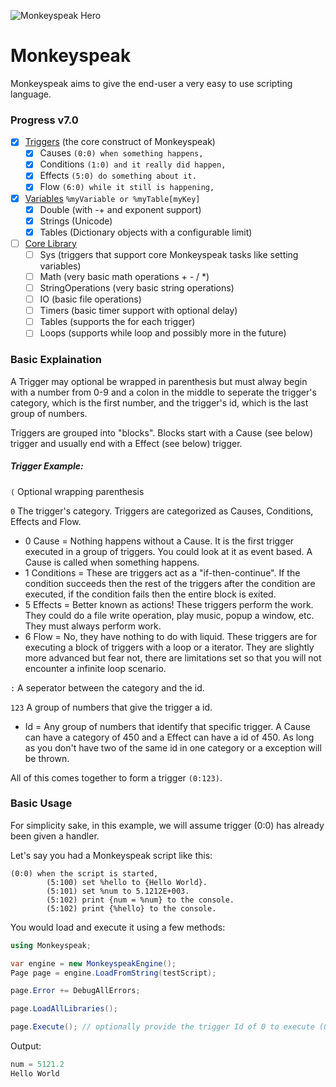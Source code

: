 ![Monkeyspeak Hero](http://s2.quickmeme.com/img/1a/1a25ceb16d9921a1da97468be477f77c9fad22e552896ef49a74c0c1e15a9252.jpg)
# Monkeyspeak

Monkeyspeak aims to give the end-user a very easy to use scripting language.  

### Progress v7.0
- [x] [Triggers](wiki/Triggers.md) (the core construct of Monkeyspeak)
  - [x] Causes `(0:0) when something happens,`
  - [x] Conditions `(1:0) and it really did happen,`
  - [x] Effects `(5:0) do something about it.`
  - [x] Flow `(6:0) while it still is happening,`
- [x] [Variables](wiki/Variables.md) `%myVariable or %myTable[myKey]`
  - [x] Double (with -+ and exponent support)
  - [x] Strings (Unicode)
  - [x] Tables (Dictionary objects with a configurable limit)
- [ ] [Core Library](wiki/Libraries.md)
  - [ ] Sys (triggers that support core Monkeyspeak tasks like setting variables)
  - [ ] Math (very basic math operations + - / *)
  - [ ] StringOperations (very basic string operations)
  - [ ] IO (basic file operations)
  - [ ] Timers (basic timer support with optional delay)
  - [ ] Tables (supports the for each trigger)
  - [ ] Loops (supports while loop and possibly more in the future)

### Basic Explaination
A Trigger may optional be wrapped in parenthesis but must alway begin with a number 
from 0-9 and a colon in the middle to seperate the trigger's category, which is the 
first number, and the trigger's id, which is the last group of numbers.

Triggers are grouped into "blocks".  Blocks start with a Cause (see below) trigger 
and usually end with a Effect (see below) trigger.
##### Trigger Example:

`(` Optional wrapping parenthesis

`0` The trigger's category.  Triggers are categorized as Causes, Conditions, Effects and Flow.

* 0 Cause = Nothing happens without a Cause.  It is the first trigger executed in a group of triggers.
  You could look at it as event based.  A Cause is called when something happens.
* 1 Conditions = These are triggers act as a "if-then-continue".  If the condition succeeds then the 
  rest of the triggers after the condition are executed, if the condition fails then the entire block 
  is exited.
* 5 Effects = Better known as actions!  These triggers perform the work.  They could do a file write 
  operation, play music, popup a window, etc.  They must always perform work.
* 6 Flow = No, they have nothing to do with liquid.  These triggers are for executing a block of 
  triggers with a loop or a iterator.  They are slightly more advanced but fear not, there are 
  limitations set so that you will not encounter a infinite loop scenario.

`:` A seperator between the category and the id.

`123` A group of numbers that give the trigger a id.

* Id = Any group of numbers that identify that specific trigger.  A Cause can have a category of 
  450 and a Effect can have a id of 450.  As long as you don't have two of the same id in one 
  category or a exception will be thrown.

All of this comes together to form a trigger `(0:123)`.

### Basic Usage
For simplicity sake, in this example, we will assume trigger (0:0) has already been given a handler.

Let's say you had a Monkeyspeak script like this:
```stylus
(0:0) when the script is started,
        (5:100) set %hello to {Hello World}.
        (5:101) set %num to 5.1212E+003.
        (5:102) print {num = %num} to the console.
        (5:102) print {%hello} to the console.
```
You would load and execute it using a few methods:
```csharp
using Monkeyspeak;

var engine = new MonkeyspeakEngine();
Page page = engine.LoadFromString(testScript);

page.Error += DebugAllErrors;

page.LoadAllLibraries();

page.Execute(); // optionally provide the trigger Id of 0 to execute (0:0)
```
Output:
```csharp
num = 5121.2
Hello World
```
